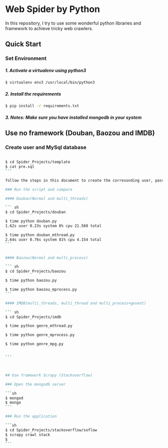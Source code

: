 # Web Spider by Python

In this repository, I try to use some wonderful python libraries and framework to achieve tricky web crawlers. 



## Quick Start

### Set Environment 

##### 1. Activate a virtualenv using python3 

```sh		
$ virtualenv env3 /usr/local/bin/python3
```

##### 2. Install the requirements

```sh
$ pip install -r requirements.txt
```

##### 3. Notes: Make sure you have installed mongodb in your system


## Use no framework (Douban, Baozou and IMDB)

### Create user and MySql database
````sh

$ cd Spider_Projects/template
$ cat pre.sql
```

follow the steps in this document to create the corresonding user, password and database

### Run the script and compare

#### Douban(Normal and multi_threads)

``` sh
$ cd Spider_Projects/douban

$ time python douban.py
1.62s user 0.23s system 8% cpu 21.560 total

$ time python douban_mthread.py
2.64s user 0.76s system 81% cpu 4.154 total
```


#### Baozou(Normal and multi_process)

``` sh
$ cd Spider_Projects/baozou

$ time python baozou.py

$ time python baozou_mprocess.py
```

#### IMDB(multi_threads, multi_thread and multi_process+gevent)

``` sh
$ cd Spider_Projects/imdb

$ time python genre_mthread.py

$ time python genre_mprocess.py

$ time python genre_mpg.py


```



## Use framework Scrapy (Stackoverflow)

### Open the mongodb server 

```sh
$ mongod 
$ mongo
```

### Run the application

```sh
$ cd Spider_Projects/stackoverflow/soflow
$ scrapy crawl stack
$ 
```



